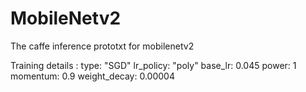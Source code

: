 # MobileNetv2

The caffe inference prototxt for mobilenetv2

Training details  :
                  type: "SGD"
                  lr_policy: "poly"
                  base_lr: 0.045
                  power: 1
                  momentum: 0.9
                  weight_decay: 0.00004

